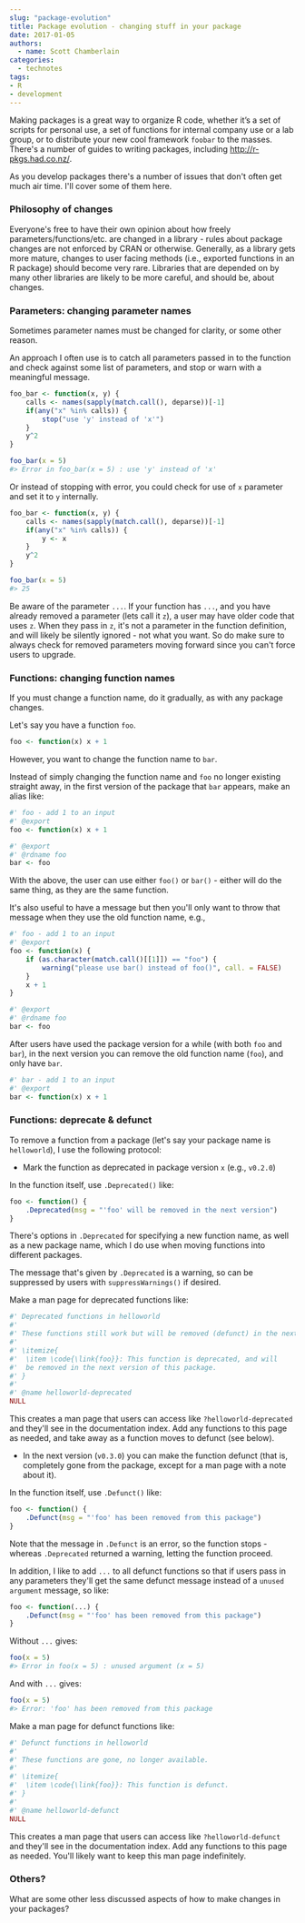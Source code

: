 ```yaml
---
slug: "package-evolution"
title: Package evolution - changing stuff in your package
date: 2017-01-05
authors:
  - name: Scott Chamberlain
categories:
  - technotes
tags:
- R
- development
---
```


Making packages is a great way to organize R code, whether it’s a set of scripts for personal use, a set of functions for internal company use or a lab group, or to distribute your new cool framework `foobar` to the masses. There's a number of guides to writing packages, including <http://r-pkgs.had.co.nz/>.

As you develop packages there's a number of issues that don't often get much air time. I'll cover some of them here.

### Philosophy of changes

Everyone's free to have their own opinion about how freely parameters/functions/etc. are changed in a library - rules about package changes are not enforced by CRAN or otherwise. Generally, as a library gets more mature, changes to user facing methods (i.e., exported functions in an R package) should become very rare. Libraries that are depended on by many other libraries are likely to be more careful, and should be, about changes. 

### Parameters: changing parameter names

Sometimes parameter names must be changed for clarity, or some other reason. 

An approach I often use is to catch all parameters passed in to the function and check against some list of parameters, and stop or warn with a meaningful message.

```r
foo_bar <- function(x, y) {
    calls <- names(sapply(match.call(), deparse))[-1]
    if(any("x" %in% calls)) {
        stop("use 'y' instead of 'x'")
    }
    y^2
}

foo_bar(x = 5)
#> Error in foo_bar(x = 5) : use 'y' instead of 'x' 
```

Or instead of stopping with error, you could check for use of `x` parameter and set it to `y` internally. 

```r
foo_bar <- function(x, y) {
    calls <- names(sapply(match.call(), deparse))[-1]
    if(any("x" %in% calls)) {
        y <- x
    }
    y^2
}

foo_bar(x = 5)
#> 25
```

Be aware of the parameter `...`. If your function has `...`, and you have already removed a parameter (lets call it `z`), a user may have older code that uses `z`. When they pass in `z`, it's not a parameter in the function definition, and will likely be silently ignored - not what you want. So do make sure to always check for removed parameters moving forward since you can't force users to upgrade.

### Functions: changing function names

If you must change a function name, do it gradually, as with any package changes. 

Let's say you have a function `foo`.

```r
foo <- function(x) x + 1
```

However, you want to change the function name to `bar`. 

Instead of simply changing the function name and `foo` no longer existing straight away, in the first version of the package that `bar` appears, make an alias like:

```r
#' foo - add 1 to an input
#' @export
foo <- function(x) x + 1

#' @export
#' @rdname foo
bar <- foo
```

With the above, the user can use either `foo()` or `bar()` - either will do the same thing, as they are the same function.

It's also useful to have a message but then you'll only want to throw that message when they use the old function name, e.g.,

```r
#' foo - add 1 to an input
#' @export
foo <- function(x) {
    if (as.character(match.call()[[1]]) == "foo") {
        warning("please use bar() instead of foo()", call. = FALSE)
    }
    x + 1
}

#' @export
#' @rdname foo
bar <- foo
```

After users have used the package version for a while (with both `foo` and `bar`), in the next version you can remove the old function name (`foo`), and only have `bar`.

```r
#' bar - add 1 to an input
#' @export
bar <- function(x) x + 1
```

### Functions: deprecate & defunct

To remove a function from a package (let's say your package name is `helloworld`), I use the following protocol:

* Mark the function as deprecated in package version `x` (e.g., `v0.2.0`)

In the function itself, use `.Deprecated()` like:

```r
foo <- function() {
    .Deprecated(msg = "'foo' will be removed in the next version")
}
```

There's options in `.Deprecated` for specifying a new function name, as well as a new package name, which I do use when moving functions into different packages.

The message that's given by `.Deprecated` is a warning, so can be suppressed by users with `suppressWarnings()` if desired.

Make a man page for deprecated functions like:

```r
#' Deprecated functions in helloworld
#' 
#' These functions still work but will be removed (defunct) in the next version.
#' 
#' \itemize{
#'  \item \code{\link{foo}}: This function is deprecated, and will
#'  be removed in the next version of this package.
#' }
#' 
#' @name helloworld-deprecated
NULL
```

This creates a man page that users can access like `?helloworld-deprecated` and they'll see in the documentation index. Add any functions to this page as needed, and take away as a function moves to defunct (see below).

* In the next version (`v0.3.0`) you can make the function defunct (that is, completely gone from the package, except for a man page with a note about it).

In the function itself, use `.Defunct()` like:

```r
foo <- function() {
    .Defunct(msg = "'foo' has been removed from this package")
}
```

Note that the message in `.Defunct` is an error, so the function stops - whereas `.Deprecated` returned a warning, letting the function proceed.

In addition, I like to add `...` to all defunct functions so that if users pass in any parameters they'll get the same defunct message instead of a `unused argument` message, so like:

```r
foo <- function(...) {
    .Defunct(msg = "'foo' has been removed from this package")
}
```

Without `...` gives:

```r
foo(x = 5)
#> Error in foo(x = 5) : unused argument (x = 5)
```

And with `...` gives:

```r
foo(x = 5)
#> Error: 'foo' has been removed from this package
```

Make a man page for defunct functions like:

```r
#' Defunct functions in helloworld
#' 
#' These functions are gone, no longer available.
#' 
#' \itemize{
#'  \item \code{\link{foo}}: This function is defunct.
#' }
#' 
#' @name helloworld-defunct
NULL
```

This creates a man page that users can access like `?helloworld-defunct` and they'll see in the documentation index. Add any functions to this page as needed. You'll likely want to keep this man page indefinitely.

### Others?

What are some other less discussed aspects of how to make changes in your packages? 

